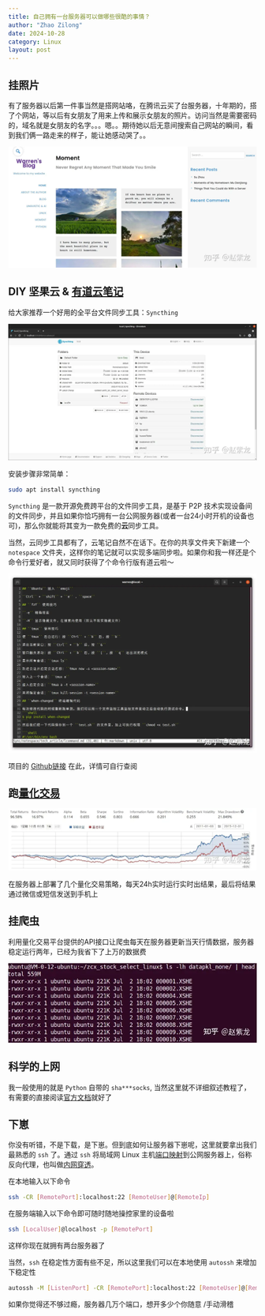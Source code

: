 ```yaml
---
title: 自己拥有一台服务器可以做哪些很酷的事情？ 
author: "Zhao Zilong"
date: 2024-10-28
category: Linux
layout: post
---
```


## 挂照片

有了服务器以后第一件事当然是搭网站咯，在腾讯云买了台服务器，十年期的，搭了个网站，等以后有女朋友了用来上传和展示女朋友的照片。访问当然是需要密码的，域名就是女朋友的名字。。。嗯。。期待她以后无意间搜索自己网站的瞬间，看到我们俩一路走来的样子，能让她感动哭了。。

![](/assets/images/server-001.webp)

## DIY 坚果云 & [有道云笔记](https://zhida.zhihu.com/search?content_id=389208181&content_type=Answer&match_order=1&q=有道云笔记&zhida_source=entity)

给大家推荐一个好用的全平台文件同步工具：`Syncthing`

![](/assets/images/server-002.webp)

安装步骤非常简单：

```bash
sudo apt install syncthing
```

`Syncthing` 是一款开源免费跨平台的文件同步工具，是基于 P2P 技术实现设备间的文件同步，并且如果你恰巧拥有一台公网服务器(或者一台24小时开机的设备也可)，那么你就能将其变为一款免费的**云**同步工具。

当然，云同步工具都有了，云笔记自然不在话下。在你的共享文件夹下新建一个 `notespace` 文件夹，这样你的笔记就可以实现多端同步啦。如果你和我一样还是个命令行爱好者，就又同时获得了个命令行版有道云啦～

![](/assets/images/server-003.webp)

项目的 [Github链接](https://link.zhihu.com/?target=https%3A//github.com/syncthing/syncthing) 在此，详情可自行查阅

## 跑[量化交易](https://zhida.zhihu.com/search?content_id=389208181&content_type=Answer&match_order=1&q=量化交易&zhida_source=entity)

![](/assets/images/server-004.webp)

在服务器上部署了几个量化交易策略，每天24h实时运行实时出结果，最后将结果通过微信或短信发送到手机上

## 挂爬虫

利用量化交易平台提供的API接口让爬虫每天在服务器更新当天行情数据，服务器稳定运行两年，已经为我省下了上万的数据费

![](/assets/images/server-005.webp)

## 科学的上网

我一般使用的就是 `Python` 自带的 `sha***socks`, 当然这里就不详细叙述教程了，有需要的直接阅读[官方文档](https://link.zhihu.com/?target=https%3A//pypi.org/project/shadowsocks/)就好了

## 下崽

你没有听错，不是下载，是下崽。但到底如何让服务器下崽呢，这里就要拿出我们最熟悉的 `ssh` 了。通过 `ssh` 将局域网 Linux 主机[端口映射](https://zhida.zhihu.com/search?content_id=389208181&content_type=Answer&match_order=1&q=端口映射&zhida_source=entity)到公网服务器上，俗称反向代理，也叫做[内网穿透](https://zhida.zhihu.com/search?content_id=389208181&content_type=Answer&match_order=1&q=内网穿透&zhida_source=entity)。

在本地输入以下命令

```bash
ssh -CR [RemotePort]:localhost:22 [RemoteUser]@[RemoteIp]
```

在服务端输入以下命令即可随时随地操控家里的设备啦

```bash
ssh [LocalUser]@localhost -p [RemotePort]
```

这样你现在就拥有两台服务器了

当然，`ssh` 在稳定性方面有些不足，所以这里我们可以在本地使用 `autossh` 来增加下稳定性

```bash
autossh -M [ListenPort] -CR [RemotePort]:localhost:22 [RemoteUser]@[RemoteIp]
```

如果你觉得还不够过瘾，服务器几万个端口，想开多少个你随意 /手动滑稽
